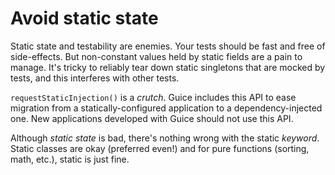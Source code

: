 # Avoid static state

Static state and testability are enemies. Your tests should be fast and free of
side-effects. But non-constant values held by static fields are a pain to
manage. It's tricky to reliably tear down static singletons that are mocked by
tests, and this interferes with other tests.

`requestStaticInjection()` is a *crutch*. Guice includes this API to ease
migration from a statically-configured application to a dependency-injected one.
New applications developed with Guice should not use this API.

Although *static state* is bad, there's nothing wrong with the static *keyword*.
Static classes are okay (preferred even!) and for pure functions (sorting, math,
etc.), static is just fine.

